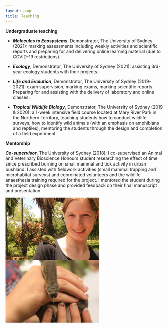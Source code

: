 ```yaml
---
layout: page
title: Teaching
---
```


**Undergraduate teaching**

* _**Molecules to Ecosystems**_, Demonstrator, The University of Sydney (2021): marking assessments including weekly activities and scientific reports and preparing for and delivering online learning material (due to COVID-19 restrictions).

* _**Ecology**_, Demonstrator, The University of Sydney (2021): assisting 3rd-year ecology students with their projects.

* _**Life and Evolution**_, Demonstrator, The University of Sydney (2019-2021): exam supervision, marking exams, marking scientific reports. Preparing for and assisting with the delivery of laboratory and online classes.

* _**Tropical Wildlife Biology**_, Demonstrator, The University of Sydney (2019 & 2020): a 1-week intensive field course located at Mary River Park in the Northern Territory, teaching students how to conduct wildlife surveys, how to identify wild animals (with an emphasis on amphibians and reptiles), mentoring the students through the design and completion of a field experiment.                                        

**Mentorship**

_**Co-supervisor**_, The University of Sydney (2018): I co-supervised an Animal and Veterinary Bioscience Honours student researching the effect of time since prescribed burning on small mammal and tick activity in urban bushland. I assisted with fieldwork activities (small mammal trapping and microhabitat surveys) and coordinated volunteers and the wildlife anaesthesia training required for the project. I mentored the student during the project design phase and provided feedback on their final manuscript and presentation.

<img src="/images/Green tree frog_trop bio _me.JPG" width="300" height="200" align="center"><img src="/images/Filesnake_tropbio.JPG" width="300" height="200" align="center">

